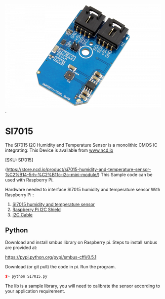 [![ SI7015](SI7015_I2C.png)](https://store.ncd.io/product/si7015-humidity-and-temperature-sensor-%C2%B14-5rh-%C2%B11c-i2c-mini-module/).

#  SI7015

The SI7015 I2C Humidity and Temperature Sensor is a monolithic CMOS IC integrating:
This Device is available from www.ncd.io 

[SKU: SI7015]

(https://store.ncd.io/product/si7015-humidity-and-temperature-sensor-%C2%B14-5rh-%C2%B11c-i2c-mini-module/)
This Sample code can be used with Raspberry Pi.

Hardware needed to interface SI7015 humidity and temperature sensor With Raspberry Pi :
1. <a href="https://store.ncd.io/product/si7015-humidity-and-temperature-sensor-%C2%B14-5rh-%C2%B11c-i2c-mini-module/">SI7015 humidity and temperature sensor</a>
2.  <a href="https://store.ncd.io/product/i2c-shield-for-raspberry-pi-3-pi2-with-outward-facing-i2c-port-terminates-over-hdmi-port/">Raspberry Pi I2C Shield</a>
3. <a href="https://store.ncd.io/product/i%C2%B2c-cable/">I2C Cable</a>

## Python
Download and install smbus library on Raspberry pi. Steps to install smbus are provided at:

https://pypi.python.org/pypi/smbus-cffi/0.5.1

Download (or git pull) the code in pi. Run the program.

```cpp
$> python SI7015.py
```
The lib is a sample library, you will need to calibrate the sensor according to your application requirement.

